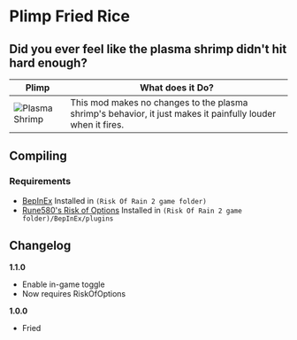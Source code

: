 # Plimp Fried Rice

## Did you ever feel like the plasma shrimp didn't hit hard enough?

| Plimp                                                                                 | What does it Do?                                                                                            |
| ------------------------------------------------------------------------------------- | ----------------------------------------------------------------------------------------------------------- |
| ![Plasma Shrimp](https://github.com/tlsJP/ror2-plimp-fried-rice/raw/main/icon_sm.png) | This mod makes no changes to the plasma shrimp's behavior, it just makes it painfully louder when it fires. |

## Compiling

### Requirements

- [BepInEx](https://github.com/BepInEx/BepInEx) Installed in `(Risk Of Rain 2 game folder)`
- [Rune580's Risk of Options](https://thunderstore.io/package/Rune580/Risk_Of_Options) Installed in `(Risk Of Rain 2 game folder)/BepInEx/plugins`

## Changelog

**1.1.0**

- Enable in-game toggle
- Now requires RiskOfOptions

**1.0.0**

- Fried
